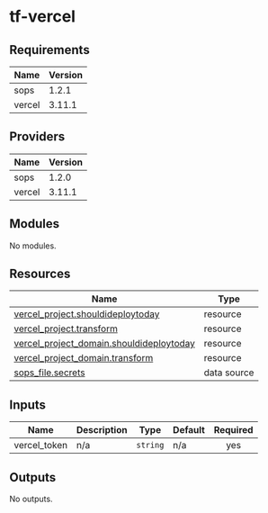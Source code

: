# tf-vercel


<!-- BEGIN_TF_DOCS -->
## Requirements

| Name | Version |
|------|---------|
| sops | 1.2.1 |
| vercel | 3.11.1 |

## Providers

| Name | Version |
|------|---------|
| sops | 1.2.0 |
| vercel | 3.11.1 |

## Modules

No modules.

## Resources

| Name | Type |
|------|------|
| [vercel_project.shouldideploytoday](https://registry.terraform.io/providers/vercel/vercel/3.11.1/docs/resources/project) | resource |
| [vercel_project.transform](https://registry.terraform.io/providers/vercel/vercel/3.11.1/docs/resources/project) | resource |
| [vercel_project_domain.shouldideploytoday](https://registry.terraform.io/providers/vercel/vercel/3.11.1/docs/resources/project_domain) | resource |
| [vercel_project_domain.transform](https://registry.terraform.io/providers/vercel/vercel/3.11.1/docs/resources/project_domain) | resource |
| [sops_file.secrets](https://registry.terraform.io/providers/carlpett/sops/1.2.1/docs/data-sources/file) | data source |

## Inputs

| Name | Description | Type | Default | Required |
|------|-------------|------|---------|:--------:|
| vercel\_token | n/a | `string` | n/a | yes |

## Outputs

No outputs.
<!-- END_TF_DOCS -->
